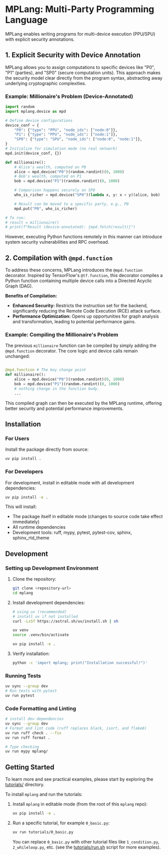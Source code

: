 # MPLang: Multi-Party Programming Language

MPLang enables writing programs for multi-device execution (PPU/SPU) with explicit security annotations.

## 1. Explicit Security with Device Annotation

MPLang allows you to assign computations to specific devices like "P0", "P1" (parties), and "SP0" (secure computation units).
This approach makes the security model clear directly from the program syntax, abstracting away underlying cryptographic complexities.

### Example: Millionaire's Problem (Device-Annotated)

```python
import random
import mplang.device as mpd

# Define device configurations
device_conf = {
    "P0": {"type": "PPU", "node_ids": ["node:0"]},
    "P1": {"type": "PPU", "node_ids": ["node:1"]},
    "SP0": {"type": "SPU", "node_ids": ["node:0", "node:1"]},
}
# Initialize for simulation mode (no real network)
mpd.init(device_conf, {})

def millionaire():
    # Alice's wealth, computed on P0
    alice = mpd.device("P0")(random.randint)(0, 1000)
    # Bob's wealth, computed on P1
    bob = mpd.device("P1")(random.randint)(0, 1000)

    # Comparison happens securely on SP0
    who_is_richer = mpd.device("SP0")(lambda x, y: x < y)(alice, bob)

    # Result can be moved to a specific party, e.g., P0
    mpd.put("P0", who_is_richer)

# To run:
# result = millionaire()
# print(f"Result (device-annotated): {mpd.fetch(result)}")
```

However, executing Python functions remotely in this manner can introduce system security vulnerabilities and RPC overhead.

## 2. Compilation with `@mpd.function`

To address these concerns, MPLang introduces the `@mpd.function` decorator. Inspired by TensorFlow's `@tf.function`,
this decorator compiles a Python function containing multiple device calls into a Directed Acyclic Graph (DAG).

**Benefits of Compilation:**

- **Enhanced Security:** Restricts the instruction set for the backend, significantly reducing the Remote Code Execution (RCE) attack surface.
- **Performance Optimization:** Opens up opportunities for graph analysis and transformation, leading to potential performance gains.

### Example: Compiling the Millionaire's Problem

The previous `millionaire` function can be compiled by simply adding the `@mpd.function` decorator. The core logic and device calls remain unchanged:

```python

@mpd.function # The key change point
def millionaire():
    alice = mpd.device("P0")(random.randint)(0, 1000)
    bob = mpd.device("P1")(random.randint)(0, 1000)
    # nothing change in the function body.
    ...
```

This compiled graph can then be executed by the MPLang runtime, offering better security and potential performance improvements.

## Installation

### For Users

Install the package directly from source:

```bash
uv pip install .
```

### For Developers

For development, install in editable mode with all development dependencies:

```bash
uv pip install -e .
```

This will install:

- The package itself in editable mode (changes to source code take effect immediately)
- All runtime dependencies
- Development tools: ruff, mypy, pytest, pytest-cov, sphinx, sphinx_rtd_theme

## Development

### Setting up Development Environment

1. Clone the repository:

   ```bash
   git clone <repository-url>
   cd mplang
   ```

2. Install development dependencies:

   ```bash
   # using uv (recommended)
   # install uv if not installed
   curl -LsSf https://astral.sh/uv/install.sh | sh

   uv venv
   source .venv/bin/activate

   uv pip install -e .
   ```

3. Verify installation:

   ```bash
   python -c 'import mplang; print("Installation successful!")'
   ```

### Running Tests

```bash
uv sync --group dev
# Run tests with pytest
uv run pytest
```

### Code Formatting and Linting

```bash
# install dev dependencies
uv sync --group dev
# Format and lint code (ruff replaces black, isort, and flake8)
uv run ruff check . --fix
uv run ruff format .

# Type checking
uv run mypy mplang/
```

## Getting Started

To learn more and see practical examples, please start by exploring the [tutorials/](tutorials/) directory.

To install `mplang` and run the tutorials:

1. Install `mplang` in editable mode (from the root of this `mplang` repo):

    ```bash
    uv pip install -e .
    ```

2. Run a specific tutorial, for example `0_basic.py`:

    ```bash
    uv run tutorials/0_basic.py
    ```

    You can replace `0_basic.py` with other tutorial files like `1_condition.py`, `2_whileloop.py`, etc.
    (see the [tutorials/run.sh](tutorials/run.sh) script for more examples).
